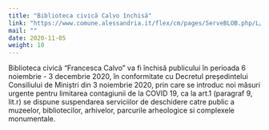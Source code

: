 ```yaml
---
title: "Biblioteca civică Calvo închisă"
link: "https://www.comune.alessandria.it/flex/cm/pages/ServeBLOB.php/L/IT/IDPagina/2721"
mail: ""
date: 2020-11-05
weight: 10
---
```


Biblioteca civică “Francesca Calvo” va fi închisă publicului în perioada 6 noiembrie - 3 decembrie 2020, în conformitate cu Decretul președintelui Consiliului de Miniștri din 3 noiembrie 2020, prin care se introduc noi măsuri urgente pentru limitarea contagiunii de la COVID 19, ca la art.1 (paragraf 9, lit.r) se dispune suspendarea serviciilor de deschidere catre public a muzeelor, bibliotecilor, arhivelor, parcurile arheologice si complexele monumentale.

